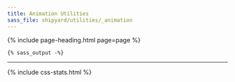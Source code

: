 ```yaml
---
title: Animation Utilities
sass_file: shipyard/utilities/_animation
---
```


{% include page-heading.html page=page %}

```css
{% sass_output -%}
```

---

{% include css-stats.html %}

